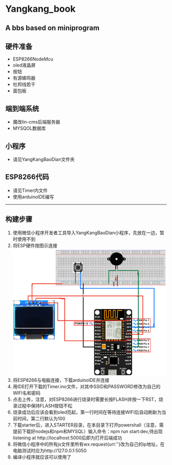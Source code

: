 # **Yangkang_book**
A bbs based on miniprogram
---
## 硬件准备
* ESP8266NodeMcu
* oled液晶屏
* 按钮
* 有源蜂鸣器
* 杜邦线若干
* 面包板

## 端到端系统
* 魔改lin-cms后端服务器
* MYSQOL数据库

## 小程序
* 请见YangKangBaoDian文件夹

## ESP8266代码
* 请见Timer内文件
* 使用arduinoIDE编写
---
## 构建步骤
1. 使用微信小程序开发者工具导入YangKangBaoDian小程序，先放在一边，暂时使用不到
2. 将ESP硬件按图示连接
![image](https://github.com/Lingdajin/Yangkang_book/blob/main/handwriting.PNG)
3. 将ESP8266与电脑连接，下载arduinoIDE并连接
4. 用IDE打开下载的Timer.ino文件，对其中SSID和PASSWORD修改为自己的WIFI名和密码
5. 点击上传，注意，对ESP8266进行烧录时需要长按FLASH并按一下RST，烧录过程中保持FLASH按钮不松
6. 烧录成功后应该会看到oled亮起，第一行时间在等待连接WIFI后自动刷新为当前时间，第二行默认为100
7. 下载starter后，进入STARTER目录，在本目录下打开powershall（注意，需提前下载好nodejs和npm和MYSQL）输入命令：npm run start:dev,待出现listening at http://localhost:5000后即为打开后端成功
8. 将微信小程序中的所有js文件里所有wx.request{url:''}改为自己的ip地址，在电脑测试时应为http://127.0.0.1:5050
9. 编译小程序就应该可以使用了

